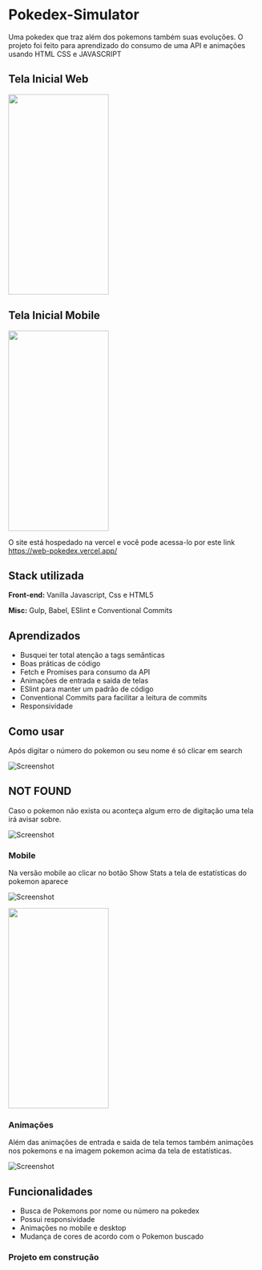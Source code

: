 # Pokedex-Simulator

Uma pokedex que traz além dos pokemons também suas evoluções. O projeto foi feito para aprendizado do consumo de uma API e animações usando HTML CSS e JAVASCRIPT

## Tela Inicial Web

<img src="./assets" width="200" height="400" />

## Tela Inicial Mobile

<img src="./readme/img/initMobile.png" width="200" height="400" />

O site está hospedado na vercel e você pode acessa-lo por este link https://web-pokedex.vercel.app/

## Stack utilizada

**Front-end:** Vanilla Javascript, Css e HTML5

**Misc:** Gulp, Babel, ESlint e Conventional Commits

## Aprendizados

- Busquei ter total atenção a tags semânticas
- Boas práticas de código
- Fetch e Promises para consumo da API
- Animações de entrada e saida de telas
- ESlint para manter um padrão de código
- Conventional Commits para facilitar a leitura de commits
- Responsividade

## Como usar

Após digitar o número do pokemon ou seu nome é só clicar em search

![Screenshot](./readme/img/search.gif)

## NOT FOUND

Caso o pokemon não exista ou aconteça algum erro de digitação uma tela irá avisar sobre.

![Screenshot](./readme/img/notFound.png)

### Mobile

Na versão mobile ao clicar no botão Show Stats a tela de estatísticas do pokemon aparece

![Screenshot](./readme/img/searchMobile.gif)

<img src="./readme/img/statsMobile.png" width="200" height="400" />

### Animações

Além das animações de entrada e saida de tela temos também animações nos pokemons e na imagem pokemon acima da tela
de estatísticas.

![Screenshot](./readme/img/animate.gif)

## Funcionalidades

- Busca de Pokemons por nome ou número na pokedex
- Possui responsividade
- Animações no mobile e desktop
- Mudança de cores de acordo com o Pokemon buscado

### Projeto em construção
